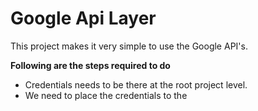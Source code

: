 # Google Api Layer


This project makes it very simple to use the Google API's.


**Following are the steps required to do**  
- Credentials needs to be there at the root project level.
- We need to place the credentials to the
 